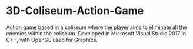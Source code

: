# 3D-Coliseum-Action-Game
Action game based in a coliseum where the player aims to eliminate all the enemies within the coliseum. Developed in Microsoft Visual Studio 2017 in C++, with OpenGL used for Graphics.
